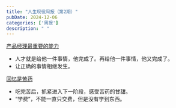 ```yaml
---
title: "人生现役周报（第2期）"
pubDate: 2024-12-06
categories: ['周报']
description: " "
---
```


[产品经理最重要的能力](https://mp.weixin.qq.com/s?__biz=MjM5ODQ2MDIyMA%3D%3D&mid=200461742&idx=1&sn=ab055892fa6b1ad43ab6a36c4a38cd60)

- 人才就是给他一件事情，他完成了。再给他一件事情，他又完成了。
- 让正确的事情相继发生。

[回忆是苦药](https://www.barretlee.com/blog/2022/07/27/dw6f2k/)

- 吃完苦后，抓紧进入下一阶段，感受苦药的甘甜。
- “学费”，不能一直只交费，但是没有学到东西。